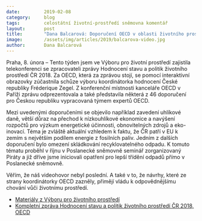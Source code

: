 ```yaml
---
date:         2019-02-08
category:     blog
tags:         celostátní životní-prostředí sněmovna komentář
layout:       post
title:        "Dana Balcarová: Doporučení OECD v oblasti životního prostředí by měla být inspirací pro vládu"
image:        /assets/img/articles/2019/balcarova-video.jpg
author:       Dana Balcarová
---
```



Praha, 8. února – Tento týden jsem ve Výboru pro životní prostředí zajistila telekonferenci se zpracovateli zprávy Hodnocení stavu a politik životního prostředí ČR 2018. Za OECD, která za zprávou stojí, se pomocí interaktivní obrazovky zúčastnila schůze výboru koordinátorka hodnocení České republiky Fréderique Zegel. Z konferenční místnosti kanceláře OECD v Paříži zprávu odprezentovala a také představila některá z 46 doporučení pro Českou republiku vypracovaná týmem expertů OECD.

Mezi uvedenými doporučeními se objevilo například zavedení uhlíkové daně, větší důraz na přechod k nízkouhlíkové ekonomice a navýšení rozpočtů pro výzkum energetické účinnosti, obnovitelných zdrojů a eko-inovací. Téma je zvláště aktuální vzhledem k faktu, že ČR patří v EU k zemím s největším podílem energie z fosilních paliv. Jedním z dalších doporučení bylo omezení skládkování recyklovatelného odpadu. K tomuto tématu proběhl v říjnu v Poslanecké sněmovně seminář zorganizovaný Piráty a již dříve jsme iniciovali opatření pro lepší třídění odpadů přímo v Poslanecké sněmovně.

Věřím, že náš videohovor nebyl poslední. A také v to, že návrhy, které ze strany koordinátorky OECD zazněly, přimějí vládu k odpovědnějšímu chování vůči životnímu prostředí.


* [Materiály z Výboru pro životního prostředí](http://www.psp.cz/sqw/hp.sqw?k=4612&z=12285)
* [Kompletní zpráva Hodnocení stavu a politik životního prostředí ČR 2018, OECD](http://www.oecd.org/environment/hodnoceni-politik-zivotniho-prostredi-oecd-ceska-republika-2018-9789264310377-cs.htm)
